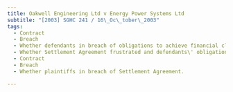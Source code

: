 ```yaml
---
title: Oakwell Engineering Ltd v Energy Power Systems Ltd 
subtitle: "[2003] SGHC 241 / 16\_Oc\_tober\_2003"
tags:
  - Contract
  - Breach
  - Whether defendants in breach of obligations to achieve financial closure of project and pay plaintiffs
  - Whether Settlement Agreement frustrated and defendants\' obligations thereunder discharged.
  - Contract
  - Breach
  - Whether plaintiffs in breach of Settlement Agreement.

---
```


